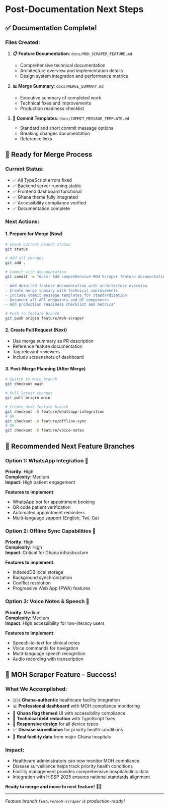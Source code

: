 # Post-Documentation Next Steps

## ✅ Documentation Complete!

### Files Created:
1. **📋 Feature Documentation**: `docs/MOH_SCRAPER_FEATURE.md`
   - Comprehensive technical documentation
   - Architecture overview and implementation details
   - Design system integration and performance metrics

2. **📊 Merge Summary**: `docs/MERGE_SUMMARY.md`
   - Executive summary of completed work
   - Technical fixes and improvements
   - Production readiness checklist

3. **💬 Commit Templates**: `docs/COMMIT_MESSAGE_TEMPLATE.md`
   - Standard and short commit message options
   - Breaking changes documentation
   - Reference links

## 🚀 Ready for Merge Process

### Current Status:
- ✅ All TypeScript errors fixed
- ✅ Backend server running stable
- ✅ Frontend dashboard functional
- ✅ Ghana theme fully integrated
- ✅ Accessibility compliance verified
- ✅ Documentation complete

### Next Actions:

#### 1. **Prepare for Merge** (Now)
```bash
# Check current branch status
git status

# Add all changes
git add .

# Commit with documentation
git commit -m "docs: Add comprehensive MOH Scraper feature documentation

- Add detailed feature documentation with architecture overview
- Create merge summary with technical improvements
- Include commit message templates for standardization
- Document all API endpoints and UI components
- Add production readiness checklist and metrics"

# Push to feature branch
git push origin feature/moh-scraper
```

#### 2. **Create Pull Request** (Next)
- Use merge summary as PR description
- Reference feature documentation
- Tag relevant reviewers
- Include screenshots of dashboard

#### 3. **Post-Merge Planning** (After Merge)
```bash
# Switch to main branch
git checkout main

# Pull latest changes
git pull origin main

# Create next feature branch
git checkout -b feature/whatsapp-integration
# OR
git checkout -b feature/offline-sync
# OR
git checkout -b feature/voice-notes
```

## 🎯 Recommended Next Feature Branches

### Option 1: **WhatsApp Integration** 📱
**Priority**: High  
**Complexity**: Medium  
**Impact**: High patient engagement

**Features to implement**:
- WhatsApp bot for appointment booking
- QR code patient verification
- Automated appointment reminders
- Multi-language support (English, Twi, Ga)

### Option 2: **Offline Sync Capabilities** 🔄
**Priority**: High  
**Complexity**: High  
**Impact**: Critical for Ghana infrastructure

**Features to implement**:
- IndexedDB local storage
- Background synchronization
- Conflict resolution
- Progressive Web App (PWA) features

### Option 3: **Voice Notes & Speech** 🎤
**Priority**: Medium  
**Complexity**: Medium  
**Impact**: High accessibility for low-literacy users

**Features to implement**:
- Speech-to-text for clinical notes
- Voice commands for navigation
- Multi-language speech recognition
- Audio recording with transcription

## 🏥 MOH Scraper Feature - Success! 

### What We Accomplished:
- 🇬🇭 **Ghana-authentic** healthcare facility integration
- 📊 **Professional dashboard** with MOH compliance monitoring
- 🎨 **Ghana flag themed** UI with accessibility compliance
- 🔧 **Technical debt reduction** with TypeScript fixes
- 📱 **Responsive design** for all device types
- 📈 **Disease surveillance** for priority health conditions
- 🏥 **Real facility data** from major Ghana hospitals

### Impact:
- Healthcare administrators can now monitor MOH compliance
- Disease surveillance helps track priority health conditions
- Facility management provides comprehensive hospital/clinic data
- Integration with HISSP 2025 ensures national standards alignment

**Ready to merge and move to next feature!** 🚀✨

---

*Feature branch `feature/moh-scraper` is production-ready!*

